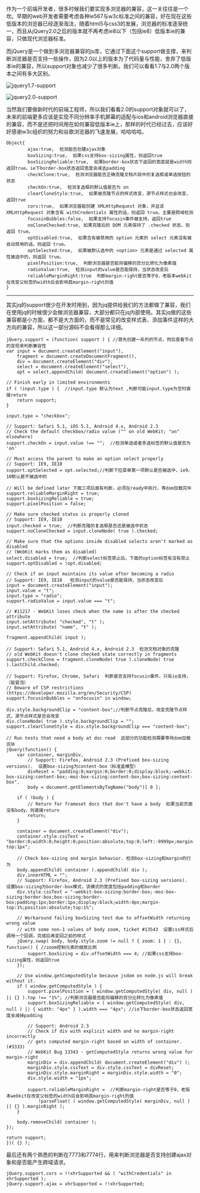 作为一个前端开发者，很多时候我们要实现多浏览器的兼容，这一关往往是一个坎。早期的web开发者需要考虑各种ie567与w3c标准之间的兼容，好在现在这些低版本的浏览器已经逐渐淘汰，随着html5与css3的发展，浏览器的标准逐渐统一，而且从jQuery2.0之后的版本就不再考虑ie8以下（包括ie8）低版本ie的兼容，只做现代浏览器标准。

而jQuery是一个做到多浏览器兼容的js库，它通过下面这个support做支撑，来判断浏览器是否支持一些操作，因为2.0以上的版本为了代码量与性能，舍弃了低版本ie的兼容，所以support对象也减少了很多判断。我们可以看看1.7与2.0两个版本之间有多大区别。


![jquery1.7-support](http://i.imgur.com/TGpbTMY.png)

![jquery2.0-support](http://i.imgur.com/kFJzjyT.png)


当然我们要做新时代的前端工程师，所以我们看看2.0的support对象就可以了，未来的前端更多应该是实现不同分辨率手机屏幕的适配与ios和android浏览器直接的兼容，而不是还把时间用在如何兼容低版本ie上，那样的时代已经过去，应该好好感谢w3c组织的努力和谷歌浏览器的飞速发展，哈哈哈哈。

	Object{
			ajax:true,  检测能否创建ajax对象
			boxSizing:true,  如果css支持box-sizing属性，则返回true
			boxSizingReliable:true,  如果border-box状态下返回的宽度就是width则返回true。ie下border-box状态返回宽度会减去padding
			checkClone:true,  检测浏览器能否正确克隆文档片段中的复选框或单选按钮的状态
			checkOn:true,  检测复选框的默认值是否为 on
			clearCloneStyle:true,  如果被克隆节点的样式改变，源节点样式也会改变，返回true
			cors:true,  如果浏览器能创建 XMLHttpRequest 对象，并且该 XMLHttpRequest 对象含有 withCredentials 属性的话，则返回 true。主要是跨域检测
			focusinBubbles:false,  如果支持focusin事件被支持，返回true
			noCloneChecked:true, 如果克隆后的 DOM 元素保持了 .checked 状态，则返回 true。
			optDisabled:true,  如果含有被禁用的 option 元素的 select 元素没有被自动禁用的话，则返回 true。
			optSelected:true,  如果被默认选中的 <option> 元素是通过 selected 属性被选中的，则返回 true。
			pixelPosition:true,  判断浏览器是否能将偏移的百分比转化为像素值
			radioValue:true,  检测input的value是否能保持，当状态改变后
			reliableMarginRight:true  判断margin-right是否等于0，老版本webkit在改变父标签的width后会影响其margin-right的值
	}


	

----------

其实jq的support很少在开发时用到，因为jq提供给我们的方法都做了兼容，我们在使用jq的时候很少会做浏览器兼容，大部分都只在jq内部使用。其实jq做的这些兼容都是小方面，都不是大方面的，而不是常见的改变样式表、添加事件这样的大方向的兼容，所以这一部分源码不会看得那么详细。


	jQuery.support = (function( support ) { //首先创建一系列的节点，然后查看节点的变现来判断兼容性
	var input = document.createElement("input"),
		fragment = document.createDocumentFragment(),
		div = document.createElement("div"),
		select = document.createElement("select"),
		opt = select.appendChild( document.createElement("option") );

	// Finish early in limited environments
	if ( !input.type ) {  //input.type 默认为text ,判断可能input.type为空时直接return
		return support;
	}

	input.type = "checkbox";

	// Support: Safari 5.1, iOS 5.1, Android 4.x, Android 2.3
	// Check the default checkbox/radio value ("" on old WebKit; "on" elsewhere)
	support.checkOn = input.value !== "";  //检测单选或者多选标签的默认值是否为 'on'

	// Must access the parent to make an option select properly
	// Support: IE9, IE10
	support.optSelected = opt.selected;//判断下拉菜单第一项默认是否被选中，ie9、10默认是不被选中的

	// Will be defined later 下面三项后面有判断，必须在ready中执行，等dom加载完毕
	support.reliableMarginRight = true;
	support.boxSizingReliable = true;
	support.pixelPosition = false;

	// Make sure checked status is properly cloned
	// Support: IE9, IE10
	input.checked = true;  //判断克隆的复选框是否还是被选中状态
	support.noCloneChecked = input.cloneNode( true ).checked;

	// Make sure that the options inside disabled selects aren't marked as disabled
	// (WebKit marks them as disabled)
	select.disabled = true;  //判断select标签禁止后，下面的option标签有没有禁止
	support.optDisabled = !opt.disabled;

	// Check if an input maintains its value after becoming a radio
	// Support: IE9, IE10   检测input的value是否能保持，当状态改变后
	input = document.createElement("input");
	input.value = "t";
	input.type = "radio";
	support.radioValue = input.value === "t";

	// #11217 - WebKit loses check when the name is after the checked attribute
	input.setAttribute( "checked", "t" );
	input.setAttribute( "name", "t" );

	fragment.appendChild( input );

	// Support: Safari 5.1, Android 4.x, Android 2.3  检测文档对象的克隆
	// old WebKit doesn't clone checked state correctly in fragments
	support.checkClone = fragment.cloneNode( true ).cloneNode( true ).lastChild.checked;

	// Support: Firefox, Chrome, Safari  判断是否支持focusin事件，只有ie支持，（能冒泡）
	// Beware of CSP restrictions (https://developer.mozilla.org/en/Security/CSP)
	support.focusinBubbles = "onfocusin" in window;

	div.style.backgroundClip = "content-box";//判断节点克隆后，改变克隆节点样式，源节点样式是否会改变
	div.cloneNode( true ).style.backgroundClip = "";
	support.clearCloneStyle = div.style.backgroundClip === "content-box";

	// Run tests that need a body at doc read  这部分的功能检测需要等待dom加载完毕
	jQuery(function() {
		var container, marginDiv,
			// Support: Firefox, Android 2.3 (Prefixed box-sizing versions).  设置box-sizing为content-box（标准盒模型）
			divReset = "padding:0;margin:0;border:0;display:block;-webkit-box-sizing:content-box;-moz-box-sizing:content-box;box-sizing:content-box",
			body = document.getElementsByTagName("body")[ 0 ];

		if ( !body ) {
			// Return for frameset docs that don't have a body  如果当前页面没有body，则直接return
			return;
		}

		container = document.createElement("div");
		container.style.cssText = "border:0;width:0;height:0;position:absolute;top:0;left:-9999px;margin-top:1px";

		// Check box-sizing and margin behavior. 检测box-sizing和margin的行为
		body.appendChild( container ).appendChild( div );
		div.innerHTML = "";
		// Support: Firefox, Android 2.3 (Prefixed box-sizing versions).  设置box-sizing为border-box模式，该模式的宽度包括padding和border
		div.style.cssText = "-webkit-box-sizing:border-box;-moz-box-sizing:border-box;box-sizing:border-box;padding:1px;border:1px;display:block;width:4px;margin-top:1%;position:absolute;top:1%";

		// Workaround failing boxSizing test due to offsetWidth returning wrong value
		// with some non-1 values of body zoom, ticket #13543  设置css样式后调用一个回调，完成后再变回之前的样式
		jQuery.swap( body, body.style.zoom != null ? { zoom: 1 } : {}, function() { //zoom控制元素的缩放比例
			support.boxSizing = div.offsetWidth === 4; //如果css支持box-sizing属性，则返回true
		});

		// Use window.getComputedStyle because jsdom on node.js will break without it.
		if ( window.getComputedStyle ) {
			support.pixelPosition = ( window.getComputedStyle( div, null ) || {} ).top !== "1%"; //判断浏览器是否能将偏移的百分比转化为像素值
			support.boxSizingReliable = ( window.getComputedStyle( div, null ) || { width: "4px" } ).width === "4px"; //ie下border-box状态返回宽度会减掉padding

			// Support: Android 2.3
			// Check if div with explicit width and no margin-right incorrectly
			// gets computed margin-right based on width of container. (#3333)
			// WebKit Bug 13343 - getComputedStyle returns wrong value for margin-right
			marginDiv = div.appendChild( document.createElement("div") );
			marginDiv.style.cssText = div.style.cssText = divReset;
			marginDiv.style.marginRight = marginDiv.style.width = "0";
			div.style.width = "1px";

			support.reliableMarginRight =  //判断margin-right是否等于0，老版本webkit在改变父标签的width后会影响其margin-right的值
				!parseFloat( ( window.getComputedStyle( marginDiv, null ) || {} ).marginRight );
		}

		body.removeChild( container );
	});

	return support;
	})( {} );



最后还有两个熟悉的判断在7773和7774行，用来判断浏览器是否支持创建ajax对象和是否能产生跨域请求。

	jQuery.support.cors = !!xhrSupported && ( "withCredentials" in xhrSupported );
	jQuery.support.ajax = xhrSupported = !!xhrSupported;